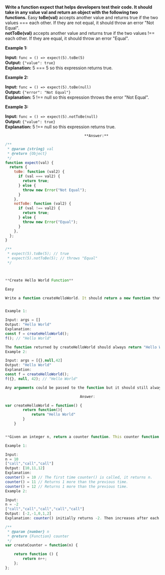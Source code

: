 **Write a function expect that helps developers test their code. It should take in any value val and return an object with the following two functions.**
Easy
**toBe(val)** accepts another value and returns true if the two values === each other. If they are not equal, it should throw an error "Not Equal".  
**notToBe(val)** accepts another value and returns true if the two values !== each other. If they are equal, it should throw an error "Equal".

**Example 1:**

**Input:** `func = () => expect(5).toBe(5)`  
**Output:** `{"value": true}`  
**Explanation:** 5 === 5 so this expression returns true.

**Example 2:**

**Input:** `func = () => expect(5).toBe(null)`  
**Output:** `{"error": "Not Equal"}`  
**Explanation:** 5 !== null so this expression throws the error "Not Equal".

**Example 3:**

**Input:** `func = () => expect(5).notToBe(null)`  
**Output:** `{"value": true}`  
**Explanation:** 5 !== null so this expression returns true.

                                        **Answer:**

```javascript
/**
 * @param {string} val
 * @return {Object}
 */
function expect(val) {
  return {
    toBe: function (val2) {
      if (val === val2) {
        return true;
      } else {
        throw new Error("Not Equal");
      }
    },
    notToBe: function (val2) {
      if (val !== val2) {
        return true;
      } else {
        throw new Error("Equal");
      }
    },
  };
}

/**
 * expect(5).toBe(5); // true
 * expect(5).notToBe(5); // throws "Equal"
 */



**Create Hello World Function**

Easy

Write a function createHelloWorld. It should return a new function that always returns "Hello World".


Example 1:

Input: args = []
Output: "Hello World"
Explanation:
const f = createHelloWorld();
f(); // "Hello World"

The function returned by createHelloWorld should always return "Hello World".
Example 2:

Input: args = [{},null,42]
Output: "Hello World"
Explanation:
const f = createHelloWorld();
f({}, null, 42); // "Hello World"

Any arguments could be passed to the function but it should still always return "Hello World".

                                  Answer:

var createHelloWorld = function() {
        return function(){
            return "Hello World"
        }
    }


**Given an integer n, return a counter function. This counter function initially returns n and then returns 1 more than the previous value every subsequent time it is called (n, n + 1, n + 2, etc).**

Example 1:

Input:
n = 10
["call","call","call"]
Output: [10,11,12]
Explanation:
counter() = 10 // The first time counter() is called, it returns n.
counter() = 11 // Returns 1 more than the previous time.
counter() = 12 // Returns 1 more than the previous time.
Example 2:

Input:
n = -2
["call","call","call","call","call"]
Output: [-2,-1,0,1,2]
Explanation: counter() initially returns -2. Then increases after each sebsequent call.

/**
 * @param {number} n
 * @return {Function} counter
 */
var createCounter = function(n) {

    return function () {
        return n++;
    };
};
```
